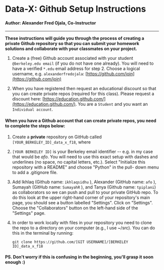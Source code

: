 # Data-X: Github Setup Instructions
#### Author: Alexander Fred Ojala, Co-Instructor
_____
**These instructions will guide you through the process of creating a private Github repository so that you can submit your homework solutions and collaborate with your classmates on your project.** 

1. Create a (free) Github account associated with your student `@berkeley.edu email` (if you do not have one already). You will need to have a verified `*.edu` email address for step 2. Choose a logical username, e.g.
  `alexanderfredojala`: [https://github.com/join](https://github.com/join)

2. When you have registered then request an educational discount so that you can create private repos (required for this class). Please request a discount here: [https://education.github.com/](https://education.github.com/). You are a
  `Student` and you want an `Individual account`.

#### When you have a Github account that can create private repos, you need to complete the steps below:

1. Create a **private** repository on GitHub called `[YOUR_BERKELEY_ID]_data_x_f18`, where 

2. `[YOUR BERKELEY ID]` is your Berkeley email identifier -- e.g. in my case that would be *afo*. You will need to use this exact setup with dashes and underlines (no space, no capital letters, etc.). Select "Initialize this repository with a README" and choose "Python" in the pull- down menu to add a .gitignore file.

3. Add Ikhlaq (Github name: `ikhlaqsidhu` ), Alexander (GitHub name: `afo` ), Sumayah (GitHub name: `SumayahR` ), and Tanya (Github name: `tpiplani`) as collaborators so we can push and pull to your private GitHub repo. To do this look at the upper right-hand corner of your repository's main page, you should see a button labelled "Settings". Click on "Settings". Choose the "Collaborators" button on the left-hand side of the "Settings" page.

4. In order to work locally with files in your repository you need to clone the repo to a directory on your computer (e.g., I use ~/src). You can do this in the terminal by running:

    `git clone https://github.com/[GIT USERNAME]/[BERKELEY ID]_data_x_f18`


#### PS. Don't worry if this is confusing in the beginning, you'll grasp it soon enough :)
